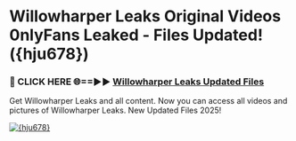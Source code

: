 # Willowharper Leaks Original Videos 0nlyFans Leaked - Files Updated! ({hju678})

<h3>🔴 CLICK HERE 🌐==►► <a href="https://tinyurl.com/ms9xzufz" rel="nofollow">Willowharper Leaks Updated Files</a></h3>

Get Willowharper Leaks and all content. Now you can access all videos and pictures of Willowharper Leaks. New Updated Files 2025!

[![{hju678}](https://i.imgur.com/PQ7UWWw.gif)](https://tinyurl.com/ms9xzufz)